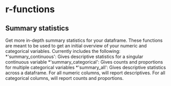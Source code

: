 # r-functions
Summary statistics
-----------------------

Get more in-depth summary statistics for your dataframe. These functions are meant to be used to get an initial overview of your numeric and categorical variables. Currently includes the following:
*'summary_continuous': Gives descriptive statistics for a singular continuous variable
*'summary_categorical': Gives counts and proportions for multiple categorical variables
*'summary_all': Gives descriptive statistics across a dataframe. For all numeric columns, will report descriptives. For all categorical columns, will report counts and proportions.
